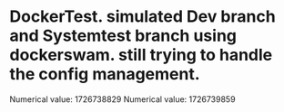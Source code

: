 # DockerTest. simulated Dev branch and Systemtest branch using dockerswam. still trying to handle the config management.
Numerical value: 1726738829
Numerical value: 1726739859
